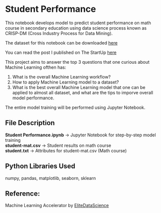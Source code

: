 # Student Performance
This notebook develops model to predict student performance on math course in secondary education using data science process known as CRISP-DM (Cross Industry Process for Data Mining).

The dataset for this notebook can be downloaded [here](https://archive.ics.uci.edu/ml/datasets/Student+Performance)

You can read the post I published on The StartUp [here](https://medium.com/swlh/getting-started-with-machine-learning-for-newbies-b75f55f39ef6)<br/>

This project aims to answer the top 3 questions that one curious about Machine Learning ofthen has:<br/>
1. What is the overall Machine Learning workflow?<br/>
2. How to apply Machine Learning model to a dataset?<br/>
3. What is the best overall Machine Learning model that one can be applied to almost all dataset, and what are the tips to imporve overall model performance.

The entire model training will be performed using Jupyter Notebook.

## File Description
**Student Performance.ipynb** -> Jupyter Notebook for step-by-step model training<br/>
**student-mat.csv** -> Student results on math course<br/>
**student.txt** -> Attributes for student-mat.csv (Math course)<br/>

## Python Libraries Used
numpy, pandas, matplotlib, seaborn, sklearn

## Reference:
Machine Learning Accelerator by [EliteDataScience](https://elitedatascience.com/)
